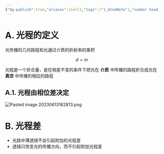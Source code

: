 ```yaml
---
{"dg-publish":true,"aliases":[null],"tags":["1_AtomNote"],"number headings":"auto, first-level 1, max 6, A.1.","Created-Date":"2023-04-24 08:53:16","Modified-Date":"2024-04-18 11:53:30","permalink":"/A01_Lessons/Aa05_大学物理/光程/","dgPassFrontmatter":true}
---
```




# A. 光程的定义


光传播的几何路程和光通过介质的折射率的乘积

$$d=nr$$

光程是一个折合量，是在相差不变的条件下把光在 **介质** 中传播的路程折合成光在 **真空** 中传播的相应的路程


## A.1. 光程由相位差决定

![Pasted image 20230613162813.png](/img/user/Z02_ObFiles/Attachments/Pasted%20image%2020230613162813.png)




# B. 光程差


- 光路中薄透镜不会引起附加的光程差
- 透镜只改变光的传播方向，而不引起附加光程差

